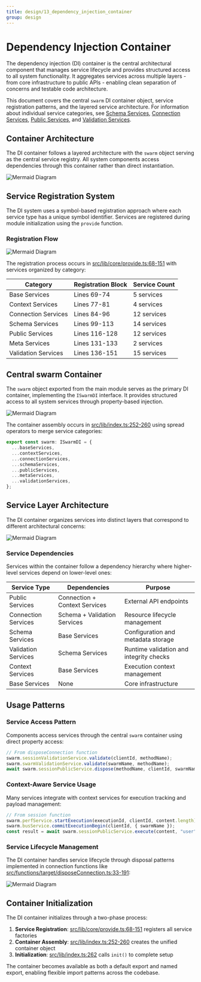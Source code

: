 ```yaml
---
title: design/13_dependency_injection_container
group: design
---
```


# Dependency Injection Container

The dependency injection (DI) container is the central architectural component that manages service lifecycle and provides structured access to all system functionality. It aggregates services across multiple layers - from core infrastructure to public APIs - enabling clean separation of concerns and testable code architecture.

This document covers the central `swarm` DI container object, service registration patterns, and the layered service architecture. For information about individual service categories, see [Schema Services](./14_Schema_Services.md), [Connection Services](./15_Connection_Services.md), [Public Services](./16_Public_Services.md), and [Validation Services](./17_Validation_Services.md).

## Container Architecture

The DI container follows a layered architecture with the `swarm` object serving as the central service registry. All system components access dependencies through this container rather than direct instantiation.

![Mermaid Diagram](./diagrams/13_Dependency_Injection_Container_0.svg)

## Service Registration System

The DI system uses a symbol-based registration approach where each service type has a unique symbol identifier. Services are registered during module initialization using the `provide` function.

### Registration Flow

![Mermaid Diagram](./diagrams/13_Dependency_Injection_Container_1.svg)

The registration process occurs in [src/lib/core/provide.ts:68-151]() with services organized by category:

| Category | Registration Block | Service Count |
|----------|-------------------|---------------|
| Base Services | Lines 69-74 | 5 services |
| Context Services | Lines 77-81 | 4 services |
| Connection Services | Lines 84-96 | 12 services |
| Schema Services | Lines 99-113 | 14 services |
| Public Services | Lines 116-128 | 12 services |
| Meta Services | Lines 131-133 | 2 services |
| Validation Services | Lines 136-151 | 15 services |

## Central swarm Container

The `swarm` object exported from the main module serves as the primary DI container, implementing the `ISwarmDI` interface. It provides structured access to all system services through property-based injection.

![Mermaid Diagram](./diagrams/13_Dependency_Injection_Container_2.svg)

The container assembly occurs in [src/lib/index.ts:252-260]() using spread operators to merge service categories:

```typescript
export const swarm: ISwarmDI = {
  ...baseServices,
  ...contextServices, 
  ...connectionServices,
  ...schemaServices,
  ...publicServices,
  ...metaServices,
  ...validationServices,
};
```

## Service Layer Architecture

The DI container organizes services into distinct layers that correspond to different architectural concerns:

![Mermaid Diagram](./diagrams/13_Dependency_Injection_Container_3.svg)

### Service Dependencies

Services within the container follow a dependency hierarchy where higher-level services depend on lower-level ones:

| Service Type | Dependencies | Purpose |
|--------------|-------------|---------|
| Public Services | Connection + Context Services | External API endpoints |
| Connection Services | Schema + Validation Services | Resource lifecycle management |
| Schema Services | Base Services | Configuration and metadata storage |
| Validation Services | Schema Services | Runtime validation and integrity checks |
| Context Services | Base Services | Execution context management |
| Base Services | None | Core infrastructure |

## Usage Patterns

### Service Access Pattern

Components access services through the central `swarm` container using direct property access:

```typescript
// From disposeConnection function
swarm.sessionValidationService.validate(clientId, methodName);
swarm.swarmValidationService.validate(swarmName, methodName);
await swarm.sessionPublicService.dispose(methodName, clientId, swarmName);
```

### Context-Aware Service Usage

Many services integrate with context services for execution tracking and payload management:

```typescript  
// From session function
swarm.perfService.startExecution(executionId, clientId, content.length);
swarm.busService.commitExecutionBegin(clientId, { swarmName });
const result = await swarm.sessionPublicService.execute(content, "user", METHOD_NAME, clientId, swarmName);
```

### Service Lifecycle Management

The DI container handles service lifecycle through disposal patterns implemented in connection functions like [src/functions/target/disposeConnection.ts:33-191]():

![Mermaid Diagram](./diagrams/13_Dependency_Injection_Container_4.svg)

## Container Initialization

The DI container initializes through a two-phase process:

1. **Service Registration**: [src/lib/core/provide.ts:68-151]() registers all service factories
2. **Container Assembly**: [src/lib/index.ts:252-260]() creates the unified container object
3. **Initialization**: [src/lib/index.ts:262]() calls `init()` to complete setup

The container becomes available as both a default export and named export, enabling flexible import patterns across the codebase.
